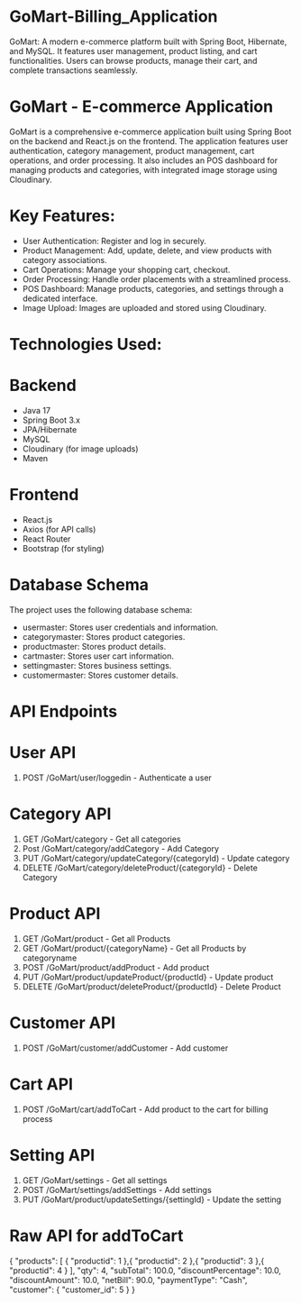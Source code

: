 # GoMart-Billing_Application
GoMart: A modern e-commerce platform built with Spring Boot, Hibernate, and MySQL. It features user management, product listing, and cart functionalities. Users can browse products, manage their cart, and complete transactions seamlessly.
# GoMart - E-commerce Application

GoMart is a comprehensive e-commerce application built using Spring Boot on the backend and React.js on the frontend. The application features user authentication, category management, product management, cart operations, and order processing. It also includes an POS dashboard for managing products and categories, with integrated image storage using Cloudinary.

# Key Features:

- User Authentication: Register and log in securely.
- Product Management: Add, update, delete, and view products with category associations.
- Cart Operations: Manage your shopping cart, checkout.
- Order Processing: Handle order placements with a streamlined process.
- POS Dashboard: Manage products, categories, and settings through a dedicated interface.
- Image Upload: Images are uploaded and stored using Cloudinary.

# Technologies Used:
# Backend
- Java 17
- Spring Boot 3.x
- JPA/Hibernate
- MySQL
- Cloudinary (for image uploads)
- Maven

# Frontend
- React.js
- Axios (for API calls)
- React Router
- Bootstrap (for styling)

# Database Schema
The project uses the following database schema:

- usermaster: Stores user credentials and information.
- categorymaster: Stores product categories.
- productmaster: Stores product details.
- cartmaster: Stores user cart information.
- settingmaster: Stores business settings.
- customermaster: Stores customer details.

# API Endpoints

# User API
 1) POST /GoMart/user/loggedin - Authenticate a user

# Category API
  1) GET   /GoMart/category - Get all categories
  2) Post  /GoMart/category/addCategory - Add Category
  3) PUT   /GoMart/category/updateCategory/{categoryId) - Update category
  4) DELETE  /GoMart/category/deleteProduct/{categoryId} - Delete Category
     
 # Product API
  1) GET  /GoMart/product - Get all Products
  2) GET /GoMart/product/{categoryName} - Get all Products by categoryname
  3) POST  /GoMart/product/addProduct  - Add product
  4) PUT  /GoMart/product/updateProduct/{productId}  - Update product
  5) DELETE /GoMart/product/deleteProduct/{productId}   - Delete Product

# Customer API
  1) POST  /GoMart/customer/addCustomer  - Add customer
     
# Cart API
  1) POST  /GoMart/cart/addToCart - Add product to the cart for billing process
     
# Setting API
  1) GET  /GoMart/settings  - Get all settings
  2) POST  /GoMart/settings/addSettings  - Add settings
  3) PUT  /GoMart/product/updateSettings/{settingId}   - Update the setting
 
# Raw API for addToCart 
{
    "products": [
        {
            "productid": 1
        },{
            "productid": 2
        },{
            "productid": 3
        },{
            "productid": 4
        }
    ],
    "qty": 4,
    "subTotal": 100.0,
    "discountPercentage": 10.0,
    "discountAmount": 10.0,
    "netBill": 90.0,
    "paymentType": "Cash",
    "customer": {
        "customer_id": 5
    }
}
